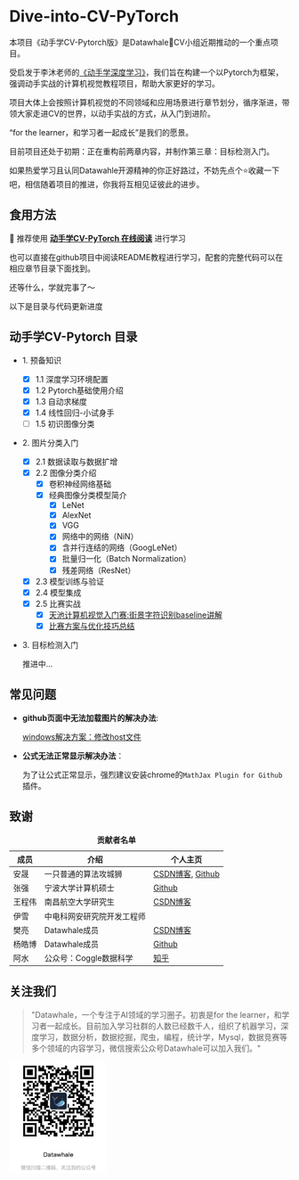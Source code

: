 # Dive-into-CV-PyTorch

本项目《动手学CV-Pytorch版》是Datawhale:whale:CV小组近期推动的一个重点项目。

受启发于李沐老师的[《动手学深度学习》](https://zh.d2l.ai/)，我们旨在构建一个以Pytorch为框架，强调动手实战的计算机视觉教程项目，帮助大家更好的学习。

项目大体上会按照计算机视觉的不同领域和应用场景进行章节划分，循序渐进，带领大家走进CV的世界，以动手实战的方式，从入门到进阶。

“for the learner，和学习者一起成长”是我们的愿景。

目前项目还处于初期：正在重构前两章内容，并制作第三章：目标检测入门。

如果热爱学习且认同Datawahle开源精神的你正好路过，不妨先点个:star:收藏一下吧，相信随着项目的推进，你我将互相见证彼此的进步。

## 食用方法

:whale: 推荐使用 [**动手学CV-PyTorch 在线阅读**](https://datawhalechina.github.io/dive-into-cv-pytorch) 进行学习

也可以直接在github项目中阅读README教程进行学习，配套的完整代码可以在相应章节目录下面找到。

还等什么，学就完事了～


以下是目录与代码更新进度

## 动手学CV-Pytorch 目录

* 1\. 预备知识
    - [x] 1.1 深度学习环境配置
    - [x] 1.2 Pytorch基础使用介绍
    - [x] 1.3 自动求梯度
    - [x] 1.4 线性回归-小试身手
    - [ ] 1.5 初识图像分类
* 2\. 图片分类入门
    - [x] 2.1 数据读取与数据扩增
    - [x] 2.2 图像分类介绍
        - [x] 卷积神经网络基础
        - [x] 经典图像分类模型简介
            - [x] LeNet
            - [x] AlexNet
            - [x] VGG
            - [x] 网络中的网络（NiN）
            - [x] 含并行连结的网络（GoogLeNet）
            - [x] 批量归一化（Batch Normalization）
            - [x] 残差网络（ResNet）
    - [x] 2.3 模型训练与验证
    - [x] 2.4 模型集成
    - [x] 2.5 比赛实战
        - [x] [天池计算机视觉入门赛:街景字符识别baseline讲解](https://github.com/datawhalechina/dive-into-cv-pytorch/blob/master/docs/chapter02_image_classification_introduction/2.4_classification_action_SVHN/README.md)
        - [x] [比赛方案与优化技巧总结](https://github.com/datawhalechina/dive-into-cv-pytorch/blob/master/docs/chapter02_image_classification_introduction/2.4_classification_action_SVHN/ideas_and_tricks_summary.md)
* 3\. 目标检测入门

    推进中...


## 常见问题

- **github页面中无法加载图片的解决办法**: 

    [windows解决方案：修改host文件](https://blog.csdn.net/u011583927/article/details/104384169)

- **公式无法正常显示解决办法**：

    为了让公式正常显示，强烈建议安装chrome的`MathJax Plugin for Github`插件。


## 致谢

<table align="center" style="width:80%;">
  <caption><b>贡献者名单</b></caption>
<thead>
  <tr>
    <th>成员</th>
    <th>介绍</th>
    <th>个人主页</th>
  </tr>
</thead>
<tbody>
  <tr>
    <td><span style="font-weight:normal;font-style:normal;text-decoration:none">安晟</span></td>
    <td><span style="font-weight:normal;font-style:normal;text-decoration:none">一只普通的算法攻城狮 </td>
    <td><a href="https://blog.csdn.net/u011583927">CSDN博客</a>,   <a href="https://github.com/monkeyDemon">Github</a></td>
  </tr>
  <tr>
    <td><span style="font-weight:normal;font-style:normal;text-decoration:none">张强</span></td>
    <td><span style="font-weight:normal;font-style:normal;text-decoration:none">宁波大学计算机硕士</td>
    <td><a href="https://github.com/QiangZiBro">Github</a></td>
  </tr>
  <tr>
    <td><span style="font-weight:normal;font-style:normal;text-decoration:none">王程伟</span></td>
    <td><span style="font-weight:normal;font-style:normal;text-decoration:none">南昌航空大学研究生   </td>
    <td><a href="https://blog.csdn.net/weixin_40647819">CSDN博客</a></td>
  </tr>
  <tr>
    <td><span style="font-weight:normal;font-style:normal;text-decoration:none">伊雪</span></td>
    <td><span style="font-weight:normal;font-style:normal;text-decoration:none">中电科网安研究院开发工程师</span></td>
    <td> </td>
  </tr>
  <tr>
    <td><span style="font-weight:normal;font-style:normal;text-decoration:none">樊亮</span></td>
    <td><span style="font-weight:normal;font-style:normal;text-decoration:none">Datawhale成员</span></td>
    <td><a href="https://blog.csdn.net/OuDiShenmiss">CSDN博客</a></td>
  </tr>
  <tr>
    <td><span style="font-weight:normal;font-style:normal;text-decoration:none">杨皓博</span></td>
    <td><span style="font-weight:normal;font-style:normal;text-decoration:none">Datawhale成员</span></td>
    <td><a href="https://github.com/Dulpyanghaobo">Github</a></td>
  </tr>
  <tr>
    <td>阿水</td>
    <td><span style="font-weight:normal;font-style:normal;text-decoration:none">公众号：Coggle数据科学 </td>
    <td><a href="https://www.zhihu.com/people/finlayliu">知乎</a></td>
  </tr>
</tbody>
</table> 


## 关注我们

> "Datawhale，一个专注于AI领域的学习圈子。初衷是for the learner，和学习者一起成长。目前加入学习社群的人数已经数千人，组织了机器学习，深度学习，数据分析，数据挖掘，爬虫，编程，统计学，Mysql，数据竞赛等多个领域的内容学习，微信搜索公众号Datawhale可以加入我们。"

<img src="https://raw.githubusercontent.com/datawhalechina/dive-into-cv-pytorch/master/markdown_imgs/datawhale_qrcode.jpeg" width="175" height= "200">
